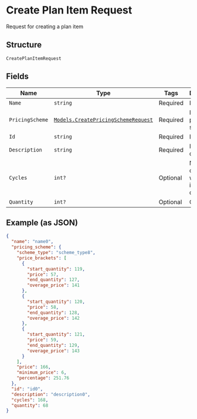 
# Create Plan Item Request

Request for creating a plan item

## Structure

`CreatePlanItemRequest`

## Fields

| Name | Type | Tags | Description |
|  --- | --- | --- | --- |
| `Name` | `string` | Required | Item name |
| `PricingScheme` | [`Models.CreatePricingSchemeRequest`](../../doc/models/create-pricing-scheme-request.md) | Required | Item's pricing scheme |
| `Id` | `string` | Required | Item's id |
| `Description` | `string` | Required | Item's description |
| `Cycles` | `int?` | Optional | Number of cycles where the item will be charged |
| `Quantity` | `int?` | Optional | Quantity |

## Example (as JSON)

```json
{
  "name": "name0",
  "pricing_scheme": {
    "scheme_type": "scheme_type8",
    "price_brackets": [
      {
        "start_quantity": 119,
        "price": 57,
        "end_quantity": 127,
        "overage_price": 141
      },
      {
        "start_quantity": 120,
        "price": 58,
        "end_quantity": 128,
        "overage_price": 142
      },
      {
        "start_quantity": 121,
        "price": 59,
        "end_quantity": 129,
        "overage_price": 143
      }
    ],
    "price": 166,
    "minimum_price": 6,
    "percentage": 251.76
  },
  "id": "id0",
  "description": "description0",
  "cycles": 168,
  "quantity": 68
}
```

